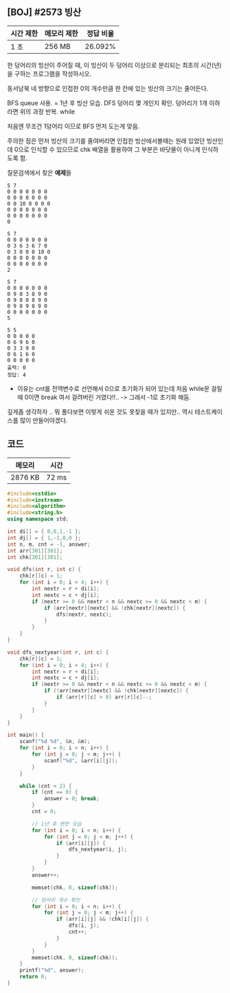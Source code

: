 ## [BOJ] #2573 빙산

| 시간 제한 | 메모리 제한 | 정답 비율 |
| --------- | ----------- | --------- |
| 1 초      | 256 MB      | 26.092%   |

한 덩어리의 빙산이 주어질 때, 이 빙산이 두 덩어리 이상으로 분리되는 최초의 시간(년)을 구하는 프로그램을 작성하시오.

동서남북 네 방향으로 인접한 0의 개수만큼 한 칸에 있는 빙산의 크기는 줄어든다.

BFS queue 사용. = 1년 후 빙산 모습.
DFS 덩어리 몇 개인지 확인.
덩어리가 1개 이하라면 위의 과정 반복. while 

처음엔 무조건 1덩어리 이므로 BFS 먼저 도는게 맞음.



주의한 점은 먼저 빙산의 크기를 줄여버리면 인접한 빙산에서볼때는 원래 있었던 빙산인데 0으로 인식할 수 있으므로 chk 배열을 활용하여 그 부분은 바닷물이 아니게 인식하도록 함.



질문검색에서 찾은 **예제**들

```
5 7
0 0 0 0 0 0 0
0 0 0 0 0 0 0
0 0 10 0 0 0 0
0 0 0 0 0 0 0
0 0 0 0 0 0 0
0

5 7
0 0 0 0 0 0 0
0 3 6 3 6 7 0
0 3 0 0 0 10 0
0 0 0 0 0 0 0
0 0 0 0 0 0 0
2

5 7
0 0 0 0 0 0 0
0 9 8 3 8 9 0
0 9 8 0 8 9 0
0 9 8 9 8 9 0
0 0 0 0 0 0 0
5
```



```
5 5
0 0 0 0 0
0 6 9 6 0
0 3 3 9 0
0 6 1 6 0
0 0 0 0 0
출력: 0
정답: 4
```

- 이유는 cnt를 전역변수로 선언해서 0으로 초기화가 되어 있는데 처음 while문 걸릴 때 0이면 break 여서 걸려버린 거였다!!.. 
-> 그래서 -1로 초기화 해둠.
  
깊게좀 생각하자 .. 뭐 풀다보면 이렇게 쉬운 것도 못찾을 때가 있지만.. 역시 테스트케이스를 많이 만들어야겠다.
  
  

## 코드

| 메모리  | 시간  |
| ------- | ----- |
| 2876 KB | 72 ms |

```c++
#include<cstdio>
#include<iostream>
#include<algorithm>
#include<string.h>
using namespace std;

int di[] = { 0,0,1,-1 };
int dj[] = { 1,-1,0,0 };
int n, m, cnt = -1, answer;
int arr[301][301];
int chk[301][301];

void dfs(int r, int c) {
	chk[r][c] = 1;
	for (int i = 0; i < 4; i++) {
		int nextr = r + di[i];
		int nextc = c + dj[i];
		if (nextr >= 0 && nextr < n && nextc >= 0 && nextc < m) {
			if (arr[nextr][nextc] && !chk[nextr][nextc]) {
				dfs(nextr, nextc);
			}
		}
	}
}

void dfs_nextyear(int r, int c) {
	chk[r][c] = 1;
	for (int i = 0; i < 4; i++) {
		int nextr = r + di[i];
		int nextc = c + dj[i];
		if (nextr >= 0 && nextr < n && nextc >= 0 && nextc < m) {
			if (!arr[nextr][nextc] && !chk[nextr][nextc]) {
				if (arr[r][c] > 0) arr[r][c]--;
			}
		}
	}
}

int main() {
	scanf("%d %d", &n, &m);
	for (int i = 0; i < n; i++) {
		for (int j = 0; j < m; j++) {
			scanf("%d", &arr[i][j]);
		}
	}

	while (cnt < 2) {
		if (cnt == 0) {
			answer = 0; break;
		}
		cnt = 0;

		// 1년 후 변한 모습
		for (int i = 0; i < n; i++) {
			for (int j = 0; j < m; j++) {
				if (arr[i][j]) {
					dfs_nextyear(i, j);
				}
			}
		}
		answer++;

		memset(chk, 0, sizeof(chk));

		// 덩어리 개수 확인
		for (int i = 0; i < n; i++) {
			for (int j = 0; j < m; j++) {
				if (arr[i][j] && !chk[i][j]) {
					dfs(i, j);
					cnt++;
				}
			}
		}
		memset(chk, 0, sizeof(chk));
	}
	printf("%d", answer);
	return 0;
}
```

